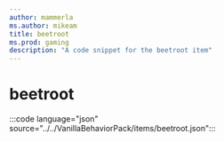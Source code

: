 ```yaml
---
author: mammerla
ms.author: mikeam
title: beetroot
ms.prod: gaming
description: "A code snippet for the beetroot item"
---
```


# beetroot

:::code language="json" source="../../VanillaBehaviorPack/items/beetroot.json":::
